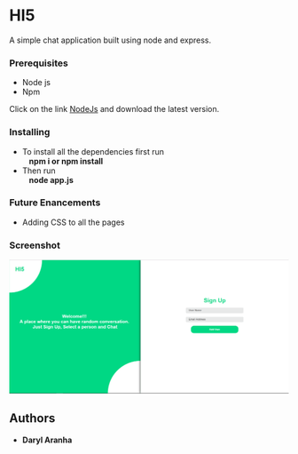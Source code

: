# HI5

A simple chat application built using node and express.

### Prerequisites

* Node js
* Npm

Click on the link [NodeJs](https://nodejs.org/en/) and download the latest version.

### Installing

* To install all the dependencies first run <br/>
&nbsp;&nbsp;&nbsp;<b>npm i or npm install</b>
* Then run <br/>
&nbsp;&nbsp;&nbsp;<b>node app.js</b>

### Future Enancements

* Adding CSS to all the pages

### Screenshot

![sign up](https://github.com/DarylAranha/hi5/blob/master/Screenshot/sign%20up.PNG)
## Authors

* **Daryl Aranha**
